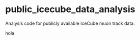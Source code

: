 # public_icecube_data_analysis
Analysis code for publicly available IceCube muon track data. 


hola